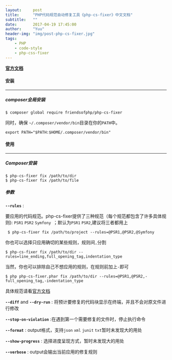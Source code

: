 ```yaml
---
layout:     post
title:      "PHP代码规范自动修复工具《php-cs-fixer》中文文档"
subtitle:   ""
date:       2017-04-19 17:45:00
author:     "Yuu"
header-img: "img/post-php-cs-fixer.jpg"
tags:
    - PHP
    - code-style
    - php-css-fixer
---
```


**[官方文档](https://github.com/FriendsOfPHP/PHP-CS-Fixer)**

#### 安装

---

##### composer全局安装

    $ composer global require friendsofphp/php-cs-fixer

同时，确保 `~/.composer/vendor/bin`目录在你的`PATH`中。

    export PATH="$PATH:$HOME/.composer/vendor/bin"

#### 使用

---

##### Composer安装

    $ php-cs-fixer fix /path/to/dir
    $ php-cs-fixer fix /path/to/file

##### 参数

**`--rules`** :

要应用的代码规范。php-cs-fixer提供了三种规范（每个规范都包含了许多具体规则): `PSR1` `PSR2` `Symfony `；默认为`PSR1` `PSR2`,建议将三者都用上

     $ php-cs-fixer fix /path/to/project --rules=@PSR1,@PSR2,@Symfony

你也可以选择只应用确切的某些规则，规则间`,`分割

    $ php-cs-fixer fix /path/to/dir --rules=line_ending,full_opening_tag,indentation_type

当然，你也可以排除自己不想应用的规则，在规则前加上`-`即可

    $ php php-cs-fixer.phar fix /path/to/dir --rules=@PSR1,@PSR2,-full_opening_tag,-indentation_type

具体规范请看[官方文档](https://github.com/FriendsOfPHP/PHP-CS-Fixer#usage)

**`--diff`** and **`--dry-run`** : 将预计要修复的代码块显示在终端，并且不会对原文件进行修改

**`--stop-on-violation`** :在遇到第一个需要修复的文件时，停止执行命令

**`--format`** : output格式，支持`json` `xml` `junit` `txt`暂时未发现大的用处

**`--show-progress`** : 选择进度呈现方式，暂时未发现大的用处

**`--verbose`** : output会输出当前应用的修复规则



